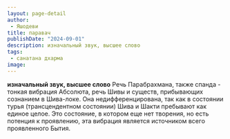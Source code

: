 ```yaml
---
layout: page-detail
author:
 - Яшодеви
title: паравач
publishDate: "2024-09-01"
description: изначальный звук, высшее слово
tags:
 - санатана дхарма
image: 
---
```


__изначальный звук, высшее слово__
Речь Парабрахмана, также спанда - тонкая вибрация Абсолюта, речь Шивы и существ, прибывающих сознанием в Шива-локе. Она недифференцирована, так как в состоянии турья (трансцендентном состоянии) Шива и Шакти пребывают как единое целое. Это состояние, в котором еще нет творения, но есть потенция к проявлению, эта вибрация является источником всего проявленного Бытия.

